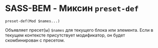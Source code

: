 # SASS-BEM - Миксин `preset-def`

`preset-def(Mod $names...)`

Объявляет пресет(ы) `$names` для текущего блока или элемента. Если в текущем контексте присутствует модификатор, он будет скомбинирован с пресетом.